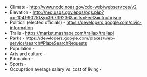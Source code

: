 - Climate - http://www.ncdc.noaa.gov/cdo-web/webservices/v2
- Elevation - http://ned.usgs.gov/epqs/pqs.php?x=-104.990251&y=39.739236&units=Feet&output=json
- Political (elected officials) - https://developers.google.com/civic-information
- Trails - https://market.mashape.com/trailapi/trailapi
- Parks - https://developers.google.com/places/web-service/search#PlaceSearchRequests
- Population -
- Arts and culture -
- Education -
- Sports -
- Occupation average salary vs. cost of living - 
